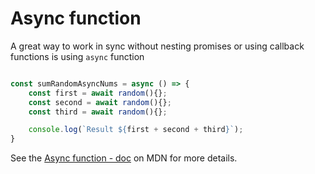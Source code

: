 # Async function

A great way to work in sync without nesting promises or using callback functions is using `async` function

```javascript

const sumRandomAsyncNums = async () => {
    const first = await random(){};
    const second = await random(){};
    const third = await random(){};

    console.log(`Result ${first + second + third}`);
}

```

See the [Async function - doc](https://developer.mozilla.org/pt-BR/docs/Web/JavaScript/Reference/Statements/funcoes_assincronas)
on MDN for more details.